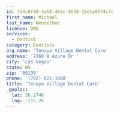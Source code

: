 ```yaml
---
id: 7d4c8f49-3e68-46ec-8658-16e1a9574c7c
first_name: Michael
last_name: Wendelboe
license: DMD
services:
  - Dentist
category: Dentists
org_name: 'Tenaya Village Dental Care'
address: '7260 W Azure Dr '
city: 'Las Vegas'
state: NV
zip: '89130'
phone: '(702) 821-1688'
title: 'Tenaya Village Dental Care'
_geoloc:
  lat: 36.2746
  lng: -115.26
---
```

